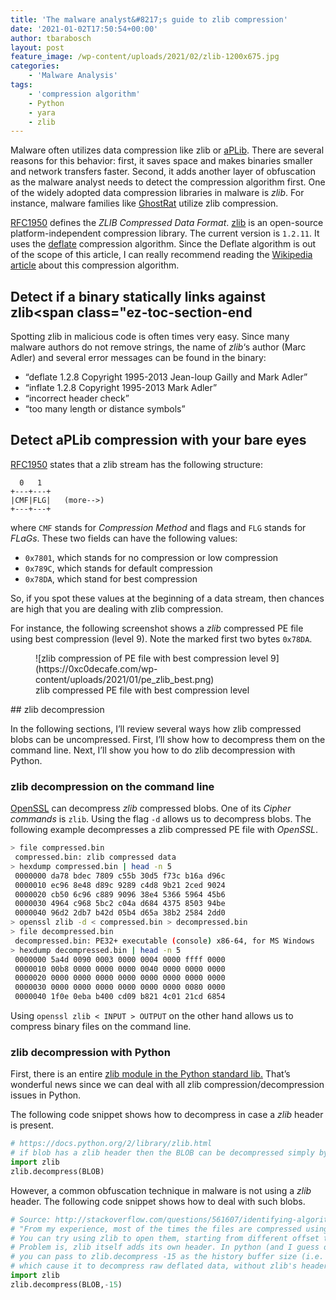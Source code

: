 ```yaml
---
title: 'The malware analyst&#8217;s guide to zlib compression'
date: '2021-01-02T17:50:54+00:00'
author: tbarabosch
layout: post
feature_image: /wp-content/uploads/2021/02/zlib-1200x675.jpg
categories:
    - 'Malware Analysis'
tags:
    - 'compression algorithm'
    - Python
    - yara
    - zlib
---
```


Malware often utilizes data compression like zlib or [aPLib](https://0xc0decafe.com/malware-analysts-guide-to-aplib-decompression/). There are several reasons for this behavior: first, it saves space and makes binaries smaller and network transfers faster. Second, it adds another layer of obfuscation as the malware analyst needs to detect the compression algorithm first. One of the widely adopted data compression libraries in malware is *zlib*. For instance, malware families like [GhostRat](https://blogs.blackberry.com/en/2016/04/the-ghost-dragon) utilize zlib compression.

<!--more-->

[RFC1950](https://www.ietf.org/rfc/rfc1950.txt) defines the *ZLIB Compressed Data Format*. [zlib](http://www.zlib.net/) is an open-source platform-independent compression library. The current version is `1.2.11`. It uses the [deflate](https://en.wikipedia.org/wiki/DEFLATE) compression algorithm. Since the Deflate algorithm is out of the scope of this article, I can really recommend reading the [Wikipedia article](https://en.wikipedia.org/wiki/Deflate) about this compression algorithm.

## Detect if a binary statically links against zlib<span class="ez-toc-section-end

Spotting zlib in malicious code is often times very easy. Since many malware authors do not remove strings, the name of *zlib*‘s author (Marc Adler) and several error messages can be found in the binary:

- “deflate 1.2.8 Copyright 1995-2013 Jean-loup Gailly and Mark Adler”
- “inflate 1.2.8 Copyright 1995-2013 Mark Adler”
- “incorrect header check”
- “too many length or distance symbols”

## Detect aPLib compression with your bare eyes

[RFC1950](https://www.ietf.org/rfc/rfc1950.txt) states that a zlib stream has the following structure:

```
  0   1          
+---+---+          
|CMF|FLG|   (more-->)          
+---+---+
```

where `CMF` stands for *Compression Method* and flags and `FLG` stands for *FLaGs*. These two fields can have the following values:

- `0x7801`, which stands for no compression or low compression
- `0x789C`, which stands for default compression
- `0x78DA`, which stand for best compression

So, if you spot these values at the beginning of a data stream, then chances are high that you are dealing with zlib compression.

For instance, the following screenshot shows a *zlib* compressed PE file using best compression (level 9). Note the marked first two bytes `0x78DA`.

<figure class="wp-block-image size-large">![zlib compression of PE file with best compression level 9](https://0xc0decafe.com/wp-content/uploads/2021/01/pe_zlib_best.png)<figcaption>zlib compressed PE file with best compression level</figcaption></figure>## <span class="ez-toc-section" id="zlib_decompression"></span>zlib decompression <span class="ez-toc-section-end"></span>

In the following sections, I’ll review several ways how zlib compressed blobs can be uncompressed. First, I’ll show how to decompress them on the command line. Next, I’ll show you how to do zlib decompression with Python.

### zlib decompression on the command line

[OpenSSL](https://www.openssl.org/) can decompress *zlib* compressed blobs. One of its *Cipher commands* is `zlib`. Using the flag `-d` allows us to decompress blobs. The following example decompresses a zlib compressed PE file with *OpenSSL*.

```bash
> file compressed.bin   
 compressed.bin: zlib compressed data
> hexdump compressed.bin | head -n 5
 0000000 da78 bdec 7809 c55b 30d5 f73c b16a d96c
 0000010 ec96 8e48 d89c 9289 c4d8 9b21 2ced 9024
 0000020 cb50 6c96 c889 9096 38e4 5366 5964 45b6
 0000030 4964 c968 5bc2 c04a d684 4375 8503 94be
 0000040 96d2 2db7 b42d 05b4 d65a 38b2 2584 2dd0
> openssl zlib -d < compressed.bin > decompressed.bin 
> file decompressed.bin 
 decompressed.bin: PE32+ executable (console) x86-64, for MS Windows
> hexdump decompressed.bin | head -n 5
 0000000 5a4d 0090 0003 0000 0004 0000 ffff 0000
 0000010 00b8 0000 0000 0000 0040 0000 0000 0000
 0000020 0000 0000 0000 0000 0000 0000 0000 0000
 0000030 0000 0000 0000 0000 0000 0000 0080 0000
 0000040 1f0e 0eba b400 cd09 b821 4c01 21cd 6854
```


Using `openssl zlib < INPUT > OUTPUT` on the other hand allows us to compress binary files on the command line.

### zlib decompression with Python

First, there is an entire [zlib module in the Python standard lib.](https://docs.python.org/2/library/zlib.html) That’s wonderful news since we can deal with all zlib compression/decompression issues in Python.

The following code snippet shows how to decompress in case a *zlib* header is present.

```python
# https://docs.python.org/2/library/zlib.html
# if blob has a zlib header then the BLOB can be decompressed simply by calling
import zlib
zlib.decompress(BLOB)
```

However, a common obfuscation technique in malware is not using a *zlib* header. The following code snippet shows how to deal with such blobs.

```python
# Source: http://stackoverflow.com/questions/561607/identifying-algorithms-in-binaries
# "From my experience, most of the times the files are compressed using plain old Deflate.
# You can try using zlib to open them, starting from different offset to compensate for custom headers.
# Problem is, zlib itself adds its own header. In python (and I guess other implementations has that feature as well),
# you can pass to zlib.decompress -15 as the history buffer size (i.e. zlib.decompress(data,-15)),
# which cause it to decompress raw deflated data, without zlib's headers."
import zlib
zlib.decompress(BLOB,-15)
```
